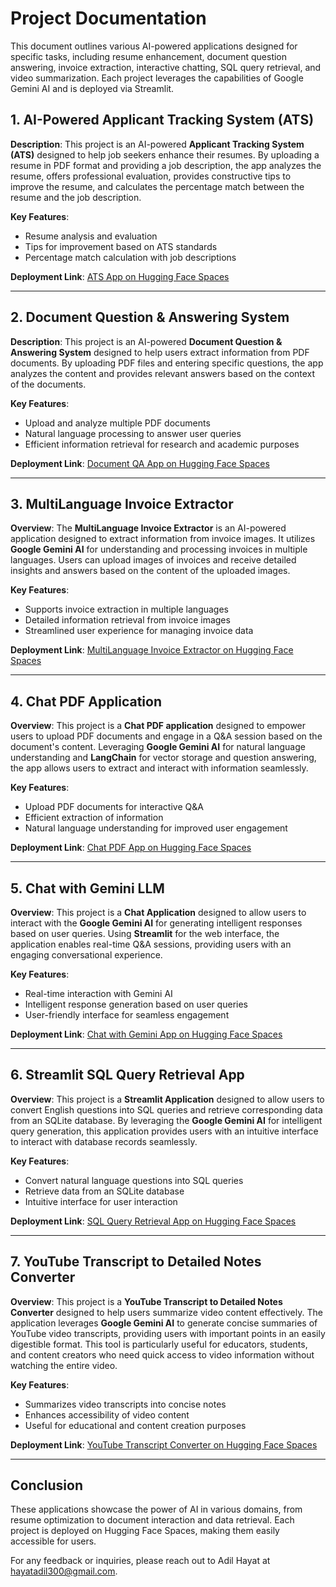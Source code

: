 # Project Documentation

This document outlines various AI-powered applications designed for specific tasks, including resume enhancement, document question answering, invoice extraction, interactive chatting, SQL query retrieval, and video summarization. Each project leverages the capabilities of Google Gemini AI and is deployed via Streamlit.

## 1. AI-Powered Applicant Tracking System (ATS)
**Description**: This project is an AI-powered **Applicant Tracking System (ATS)** designed to help job seekers enhance their resumes. By uploading a resume in PDF format and providing a job description, the app analyzes the resume, offers professional evaluation, provides constructive tips to improve the resume, and calculates the percentage match between the resume and the job description.

**Key Features**:
- Resume analysis and evaluation
- Tips for improvement based on ATS standards
- Percentage match calculation with job descriptions

**Deployment Link**: [ATS App on Hugging Face Spaces](https://huggingface.co/spaces/AdilHayat173/ATS_app)

---

## 2. Document Question & Answering System
**Description**: This project is an AI-powered **Document Question & Answering System** designed to help users extract information from PDF documents. By uploading PDF files and entering specific questions, the app analyzes the content and provides relevant answers based on the context of the documents.

**Key Features**:
- Upload and analyze multiple PDF documents
- Natural language processing to answer user queries
- Efficient information retrieval for research and academic purposes

**Deployment Link**: [Document QA App on Hugging Face Spaces](https://huggingface.co/spaces/AdilHayat173/multiple_pdf_QA)

---

## 3. MultiLanguage Invoice Extractor
**Overview**: The **MultiLanguage Invoice Extractor** is an AI-powered application designed to extract information from invoice images. It utilizes **Google Gemini AI** for understanding and processing invoices in multiple languages. Users can upload images of invoices and receive detailed insights and answers based on the content of the uploaded images.

**Key Features**:
- Supports invoice extraction in multiple languages
- Detailed information retrieval from invoice images
- Streamlined user experience for managing invoice data

**Deployment Link**: [MultiLanguage Invoice Extractor on Hugging Face Spaces](https://huggingface.co/spaces/AdilHayat173/invoice_extractor)

---

## 4. Chat PDF Application
**Overview**: This project is a **Chat PDF application** designed to empower users to upload PDF documents and engage in a Q&A session based on the document's content. Leveraging **Google Gemini AI** for natural language understanding and **LangChain** for vector storage and question answering, the app allows users to extract and interact with information seamlessly.

**Key Features**:
- Upload PDF documents for interactive Q&A
- Efficient extraction of information
- Natural language understanding for improved user engagement

**Deployment Link**: [Chat PDF App on Hugging Face Spaces](https://huggingface.co/spaces/AdilHayat173/chat_pdf)

---

## 5. Chat with Gemini LLM
**Overview**: This project is a **Chat Application** designed to allow users to interact with the **Google Gemini AI** for generating intelligent responses based on user queries. Using **Streamlit** for the web interface, the application enables real-time Q&A sessions, providing users with an engaging conversational experience.

**Key Features**:
- Real-time interaction with Gemini AI
- Intelligent response generation based on user queries
- User-friendly interface for seamless engagement

**Deployment Link**: [Chat with Gemini App on Hugging Face Spaces](https://huggingface.co/spaces/AdilHayat173/chat_with_gemini)

---

## 6. Streamlit SQL Query Retrieval App
**Overview**: This project is a **Streamlit Application** designed to allow users to convert English questions into SQL queries and retrieve corresponding data from an SQLite database. By leveraging the **Google Gemini AI** for intelligent query generation, this application provides users with an intuitive interface to interact with database records seamlessly.

**Key Features**:
- Convert natural language questions into SQL queries
- Retrieve data from an SQLite database
- Intuitive interface for user interaction

**Deployment Link**: [SQL Query Retrieval App on Hugging Face Spaces](https://huggingface.co/spaces/AdilHayat173/sql_chat)

---

## 7. YouTube Transcript to Detailed Notes Converter
**Overview**: This project is a **YouTube Transcript to Detailed Notes Converter** designed to help users summarize video content effectively. The application leverages **Google Gemini AI** to generate concise summaries of YouTube video transcripts, providing users with important points in an easily digestible format. This tool is particularly useful for educators, students, and content creators who need quick access to video information without watching the entire video.

**Key Features**:
- Summarizes video transcripts into concise notes
- Enhances accessibility of video content
- Useful for educational and content creation purposes

**Deployment Link**: [YouTube Transcript Converter on Hugging Face Spaces](https://huggingface.co/spaces/AdilHayat173/youtube_transcript_converter)

---

## Conclusion
These applications showcase the power of AI in various domains, from resume optimization to document interaction and data retrieval. Each project is deployed on Hugging Face Spaces, making them easily accessible for users.

For any feedback or inquiries, please reach out to Adil Hayat at [hayatadil300@gmail.com](mailto:hayatadil300@gmail.com).
